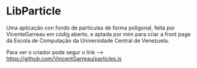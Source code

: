# LibParticle

Uma aplicação con fondo de particulas de forma poligonal, 
feita por VicenteGarreau em códig aberto,
e aptada por mim para criar a front page da
Escola de Computação da Universidade Central de Venezuela.

Para ver o criador pode segur o link --> https://github.com/VincentGarreau/particles.js

